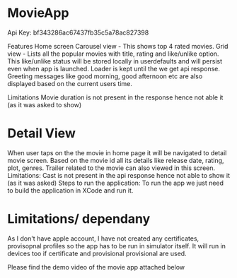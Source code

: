 # MovieApp
Api Key: bf343286ac67437fb35c5a78ac827398

Features
Home screen
Carousel view - This shows top 4 rated movies. 
Grid view - Lists all the popular movies with title, rating and like/unlike option. 
This like/unlike status will be stored locally in userdefaults and will persist even when app is launched. 
Loader is kept until the we get api response. 
Greeting messages like good morning, good afternoon etc are also displayed based on the current users time. 

Limitations
Movie duration is not present in the response hence not able it (as it was asked to show) 

# Detail View
When user taps on the the movie in home page it will be navigated to detail movie screen. Based on the movie id all its details like release date, rating, plot, genres. 
Trailer related to the movie can also viewed in this screen. 
Limitations:
Cast is not present in the api response hence not able to show it (as it was asked) 
Steps to run the application:
To run the app we just need to build the application in XCode and run it. 

# Limitations/ dependany
As I don't have apple account, I have not created any certificates, provisopnal profiles so the app has to be run in simulator itself. It will run in devices too if certificate and provisional provisional are used. 

Please find the demo video of the movie app attached below

